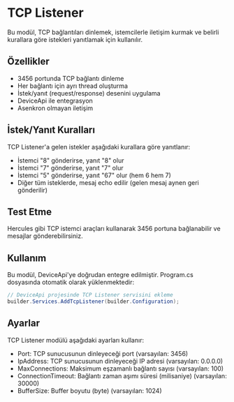 # TCP Listener

Bu modül, TCP bağlantıları dinlemek, istemcilerle iletişim kurmak ve belirli kurallara göre istekleri yanıtlamak için kullanılır.

## Özellikler

- 3456 portunda TCP bağlantı dinleme
- Her bağlantı için ayrı thread oluşturma
- İstek/yanıt (request/response) desenini uygulama
- DeviceApi ile entegrasyon
- Asenkron olmayan iletişim

## İstek/Yanıt Kuralları

TCP Listener'a gelen istekler aşağıdaki kurallara göre yanıtlanır:

- İstemci "8" gönderirse, yanıt "8" olur
- İstemci "7" gönderirse, yanıt "7" olur
- İstemci "5" gönderirse, yanıt "67" olur (hem 6 hem 7)
- Diğer tüm isteklerde, mesaj echo edilir (gelen mesaj aynen geri gönderilir)

## Test Etme

Hercules gibi TCP istemci araçları kullanarak 3456 portuna bağlanabilir ve mesajlar gönderebilirsiniz.

## Kullanım

Bu modül, DeviceApi'ye doğrudan entegre edilmiştir. Program.cs dosyasında otomatik olarak yüklenmektedir:

```csharp
// DeviceApi projesinde TCP Listener servisini ekleme
builder.Services.AddTcpListener(builder.Configuration);
```

## Ayarlar

TCP Listener modülü aşağıdaki ayarları kullanır:

- Port: TCP sunucusunun dinleyeceği port (varsayılan: 3456)
- IpAddress: TCP sunucusunun dinleyeceği IP adresi (varsayılan: 0.0.0.0)
- MaxConnections: Maksimum eşzamanlı bağlantı sayısı (varsayılan: 100)
- ConnectionTimeout: Bağlantı zaman aşımı süresi (milisaniye) (varsayılan: 30000)
- BufferSize: Buffer boyutu (byte) (varsayılan: 1024) 